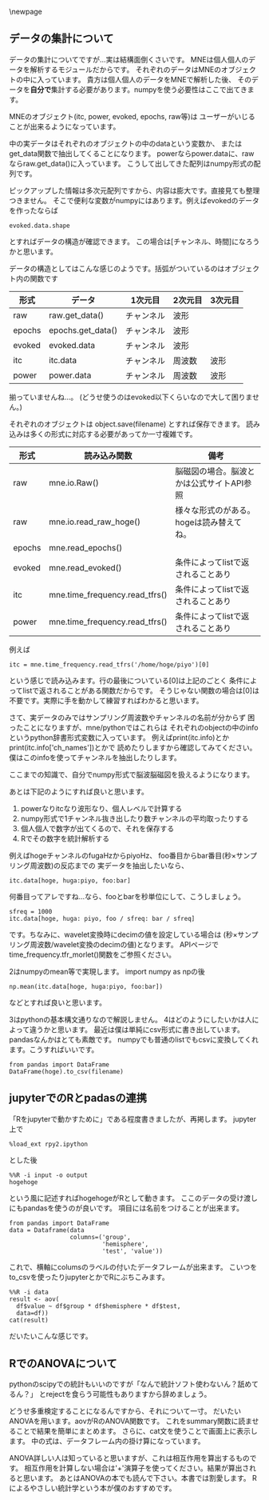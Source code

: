 \newpage

## データの集計について

データの集計についてですが…実は結構面倒くさいです。
MNEは個人個人のデータを解析するモジュールだからです。
それぞれのデータはMNEのオブジェクトの中に入っています。
貴方は個人個人のデータをMNEで解析した後、
そのデータを**自分で**集計する必要があります。numpyを使う必要性はここで出てきます。

MNEのオブジェクト(itc, power, evoked, epochs, raw等)は
ユーザーがいじることが出来るようになっています。

中の実データはそれぞれのオブジェクトの中のdataという変数か、
またはget_data関数で抽出してくることになります。
powerならpower.dataに、rawならraw.get_data()に入っています。
こうして出してきた配列はnumpy形式の配列です。

ピックアップした情報は多次元配列ですから、内容は膨大です。直接見ても整理つきません。
そこで便利な変数がnumpyにはあります。例えばevokedのデータを作ったならば

```{frame=single}
evoked.data.shape
```

とすればデータの構造が確認できます。
この場合は[チャンネル、時間]になろうかと思います。

データの構造としてはこんな感じのようです。括弧がついているのはオブジェクト内の関数です

| 形式   | データ            | 1次元目    | 2次元目 | 3次元目 |
| --     | --                | --         | --      | --      |
| raw    | raw.get_data()    | チャンネル | 波形    |         |
| epochs | epochs.get_data() | チャンネル | 波形    |         |
| evoked | evoked.data       | チャンネル | 波形    |         |
| itc    | itc.data          | チャンネル | 周波数  | 波形    |
| power  | power.data        | チャンネル | 周波数  | 波形    |
揃っていませんね…。
(どうせ使うのはevoked以下くらいなので大して困りません。)

それぞれのオブジェクトは
object.save(filename)
とすれば保存できます。
読み込みは多くの形式に対応する必要があってか一寸複雑です。

| 形式   | 読み込み関数                   | 備考                                      |
| --     | --                             | --                                        |
| raw    | mne.io.Raw()                   | 脳磁図の場合。脳波とかは公式サイトAPI参照 |
| raw    | mne.io.read_raw_hoge()         | 様々な形式のがある。hogeは読み替えてね。  |
| epochs | mne.read_epochs()              |
| evoked | mne.read_evoked()              | 条件によってlistで返されることあり            |
| itc    | mne.time_frequency.read_tfrs() | 条件によってlistで返されることあり            |
| power  | mne.time_frequency.read_tfrs() | 条件によってlistで返されることあり            |

例えば

```{frame=single}
itc = mne.time_frequency.read_tfrs('/home/hoge/piyo')[0]
```

という感じで読み込みます。行の最後についている[0]は上記のごとく
条件によってlistで返されることがある関数だからです。
そうじゃない関数の場合は[0]は不要です。実際に手を動かして練習すればわかると思います。

さて、実データのみではサンプリング周波数やチャンネルの名前が分からず
困ったことになりますが、mne/pythonではこれらは
それぞれのobjectの中のinfoというpython辞書形式変数に入っています。
例えばprint(itc.info)とかprint(itc.info['ch_names'])とかで
読めたりしますから確認してみてください。僕はこのinfoを使ってチャンネルを抽出したりします。

ここまでの知識で、自分でnumpy形式で脳波脳磁図を扱えるようになります。

あとは下記のようにすれば良いと思います。

1. powerなりitcなり波形なり、個人レベルで計算する
1. numpy形式で1チャンネル抜き出したり数チャンネルの平均取ったりする
1. 個人個人で数字が出てくるので、それを保存する
1. Rでその数字を統計解析する

例えばhogeチャンネルのfugaHzからpiyoHz、
foo番目からbar番目(秒×サンプリング周波数)の反応までの
実データを抽出したいなら、

```{frame=single}
itc.data[hoge, huga:piyo, foo:bar]
```

何番目ってアレですね…なら、fooとbarを秒単位にして、こうしましょう。

```{frame=single}
sfreq = 1000
itc.data[hoge, huga: piyo, foo / sfreq: bar / sfreq]
```


です。ちなみに、wavelet変換時にdecimの値を設定している場合は
(秒×サンプリング周波数/wavelet変換のdecimの値)となります。
APIページでtime_frequency.tfr_morlet()関数をご参照ください。

2はnumpyのmean等で実現します。
import numpy as npの後

```{frame=single}
np.mean(itc.data[hoge, huga:piyo, foo:bar])
```

などとすれば良いと思います。

3はpythonの基本構文通りなので解説しません。
4はどのようにしたいかは人によって違うかと思います。
最近は僕は単純にcsv形式に書き出しています。pandasなんかはとても素敵です。
numpyでも普通のlistでもcsvに変換してくれます。こうすればいいです。

```{frame=single}
from pandas import DataFrame
DataFrame(hoge).to_csv(filename)
```

## jupyterでのRとpadasの連携

「Rをjupyterで動かすために」である程度書きましたが、再掲します。
jupyter上で

```{frame=single}
%load_ext rpy2.ipython
```

とした後

```{frame=single}
%%R -i input -o output
hogehoge
```

という風に記述すればhogehogeがRとして動きます。
ここのデータの受け渡しにもpandasを使うのが良いです。
項目には名前をつけることが出来ます。

```{frame=single}
from pandas import DataFrame
data = Dataframe(data
                 columns=('group',
                          'hemisphere',
                          'test', 'value'))
```

これで、横軸にcolumsのラベルの付いたデータフレームが出来ます。
こいつをto_csvを使ったりjupyterとかでRにぶちこみます。

```{frame=single}
%%R -i data
result <- aov(
  df$value ~ df$group * df$hemisphere * df$test,
  data=df))
cat(result)
```

だいたいこんな感じです。


## RでのANOVAについて

pythonのscipyでの統計もいいのですが「なんで統計ソフト使わないん？舐めてるん？」
とrejectを食らう可能性もありますから辞めましょう。

どうせ多重検定することになるんですから、それについて一寸。
だいたいANOVAを用います。aovがRのANOVA関数です。
これをsummary関数に読ませることで結果を簡単にまとめます。
さらに、cat文を使うことで画面上に表示します。
中の式は、データフレーム内の掛け算になっています。

ANOVA詳しい人は知っていると思いますが、これは相互作用を算出するものです。
相互作用を計算しない場合は'+'演算子を使ってください。結果が算出されると思います。
あとはANOVAの本でも読んで下さい。本書では割愛します。
Rによるやさしい統計学という本が僕のおすすめです。

